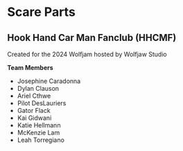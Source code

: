 # Scare Parts
## Hook Hand Car Man Fanclub (HHCMF)
Created for the 2024 Wolfjam hosted by Wolfjaw Studio

**Team Members**
- Josephine Caradonna
- Dylan Clauson
- Ariel Cthwe
- Pilot DesLauriers
- Gator Flack
- Kai Gidwani
- Katie Hellmann
- McKenzie Lam
- Leah Torregiano
